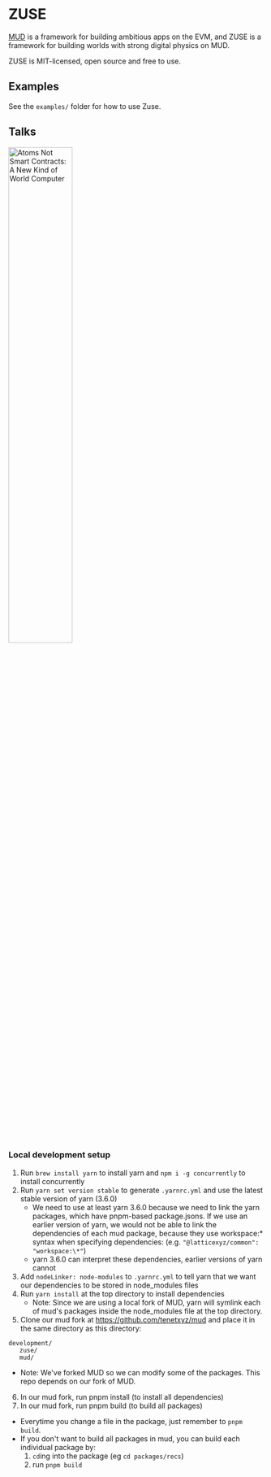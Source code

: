 # ZUSE

[MUD](https://github.com/latticexyz/mud) is a framework for building ambitious apps on the EVM, and ZUSE is a framework for building worlds with strong digital physics on MUD.

ZUSE is MIT-licensed, open source and free to use.

## Examples

See the `examples/` folder for how to use Zuse.

## Talks

<div>
  <a href="https://www.youtube.com/watch?v=oVBgpzrzz-I" target="_blank"><img src="https://img.youtube.com/vi/oVBgpzrzz-I/hqdefault.jpg" alt="Atoms Not Smart Contracts: A New Kind of World Computer" width="50%" /></a>
</div>

### Local development setup

1. Run `brew install yarn` to install yarn and `npm i -g concurrently` to install concurrently
2. Run `yarn set version stable` to generate `.yarnrc.yml` and use the latest stable version of yarn (3.6.0)
   - We need to use at least yarn 3.6.0 because we need to link the yarn packages, which have pnpm-based package.jsons.
     If we use an earlier version of yarn, we would not be able to link the dependencies of each mud package, because they use workspace:\* syntax
     when specifying dependencies: (e.g. `"@latticexyz/common": "workspace:\*"`)
   - yarn 3.6.0 can interpret these dependencies, earlier versions of yarn cannot
3. Add `nodeLinker: node-modules` to `.yarnrc.yml` to tell yarn that we want our dependencies to be stored in node_modules files
4. Run `yarn install` at the top directory to install dependencies
   - Note: Since we are using a local fork of MUD, yarn will symlink each of mud's packages inside the node_modules file at the top directory.
5. Clone our mud fork at https://github.com/tenetxyz/mud and place it in the same directory as this directory:

```
development/
   zuse/
   mud/
```

- Note: We've forked MUD so we can modify some of the packages. This repo depends on our fork of MUD.

6. In our mud fork, run pnpm install (to install all dependencies)
7. In our mud fork, run pnpm build (to build all packages)

- Everytime you change a file in the package, just remember to `pnpm build`.
- If you don't want to build all packages in mud, you can build each individual package by:
  1. `cd`ing into the package (eg `cd packages/recs`)
  2. run `pnpm build`
